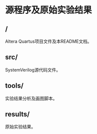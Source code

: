 # 源程序及原始实验结果

## /

Altera Quartus项目文件及本README文档。

## src/

SystemVerilog源代码文件。

## tools/

实验结果分析及画图脚本。

## results/

原始实验结果。